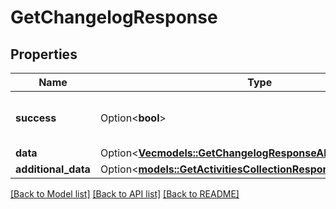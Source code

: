 # GetChangelogResponse

## Properties

Name | Type | Description | Notes
------------ | ------------- | ------------- | -------------
**success** | Option<**bool**> | If the response is successful or not | [optional]
**data** | Option<[**Vec<models::GetChangelogResponseAllOfDataInner>**](GetChangelogResponse_allOf_data_inner.md)> |  | [optional]
**additional_data** | Option<[**models::GetActivitiesCollectionResponseAdditionalData**](GetActivitiesCollectionResponse_additional_data.md)> |  | [optional]

[[Back to Model list]](../README.md#documentation-for-models) [[Back to API list]](../README.md#documentation-for-api-endpoints) [[Back to README]](../README.md)


